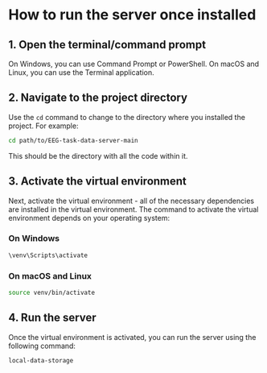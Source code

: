 # How to run the server once installed

## 1. Open the terminal/command prompt

On Windows, you can use Command Prompt or PowerShell. On macOS and Linux, you can use the Terminal application.

## 2. Navigate to the project directory

Use the `cd` command to change to the directory where you installed the project. For example:

```bash
cd path/to/EEG-task-data-server-main
```

This should be the directory with all the code within it.

## 3. Activate the virtual environment

Next, activate the virtual environment - all of the necessary dependencies are installed in the virtual environment. The command to activate the virtual environment depends on your operating system:

### On Windows

```bash
\venv\Scripts\activate
```

### On macOS and Linux

```bash
source venv/bin/activate
```

## 4. Run the server

Once the virtual environment is activated, you can run the server using the following command:

```bash
local-data-storage
```

